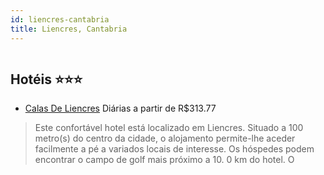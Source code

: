 ```yaml
---
id: liencres-cantabria
title: Liencres, Cantabria
---
```


<center><img src="http://photos.hotelbeds.com/giata/15/156371/156371a_hb_a_001.jpg" alt="" /></center>


## Hotéis ⭐️⭐️⭐️

-    [Calas De Liencres](https://www.hurb.com/aud/https://www.hurb.com/hoteis/liencres/calas-de-liencres-JNP-JP053591?cmp=18055) Diárias a partir de R$313.77
   > Este confortável hotel está localizado em Liencres. Situado a 100 metro(s) do centro da cidade, o alojamento permite-lhe aceder facilmente a pé a variados locais de interesse. Os hóspedes podem encontrar o campo de golf mais próximo a 10. 0 km do hotel. O
